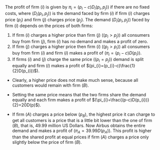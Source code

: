 

The profit of firm $(i$) is given by $\pi_{i}=(p_{i}-c)D_{i}(p_{i},p_{j})$) if there are no fixed costs, where $(D_{i}(p_{i},p_{j})$) is the demand faced by firm $(i$) if firm $(i$) charges price $(p_{i}$) and firm $(j$) charges price $(p_{j}$). The demand $(D_{i}(p_{i},p_{j})$) faced by firm $(i$) depends on the prices of both firms:

1.  If firm $(i$) charges a higher price than firm $(j$) ($(p_{i}>p_{j}$)) all consumers buy from firm $(j$), firm $(i$) has no demand and makes a profit of zero.
2.  If firm $(j$) charges a higher price then firm $(i$) ($(p_{j}>p_{i}$)) all consumers buy from firm $(i$) and firm $(i$) makes a profit of ($\pi_{i}=(p_{i}-c)D(p_{i})$).
3.  If firms $(i$) and $(j$) charge the same price ($(p_{i}=p_{j}$)) demand is split equally and firm $(i$) makes a profit of $(pi_{i}=(p_{i}-c)\frac{1}{2}D(p_{i})$).



-   Clearly, a higher price does not make much sense, because all customers would remain with firm $(B$).

- Setting the same price means that the two firms share the demand equally and each firm makes a profit of $(\pi_{i}=\frac{(p-c)D(p_{i})}{2}=20D(p)$).
 
- If firm $(A$) charges a price below $(p_{B}$), the highest price it can charge to get all customers is a price that is a little bit lower than the one of firm $(B$), that is, 49.99 million US Dollars. Now Airbus obtains the entire demand and makes a profit of $(\pi_{A}=39.99D(p_{A})$). This profit is higher than the shared profit at equal prices if firm $(A$) charges a price only slightly below the price of firm $(B$).